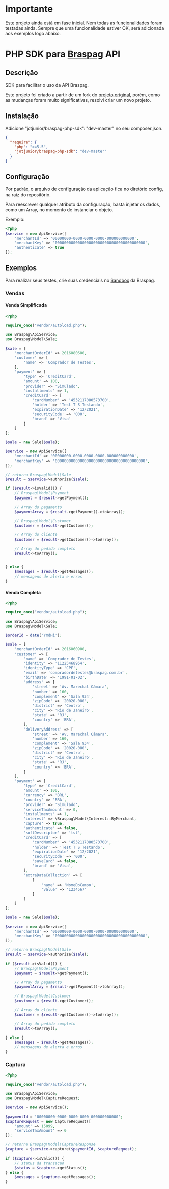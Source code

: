 Importante
==========
Este projeto ainda está em fase inicial. Nem todas as funcionalidades 
foram testadas ainda. Sempre que uma funcionalidade estiver OK, será 
adicionada aos exemplos logo abaixo.

PHP SDK para [Braspag](http://www.braspag.com.br) API
=====================================================

## Descrição
SDK para facilitar o uso da API Braspag. 

Este projeto foi criado a partir de um fork do [projeto original](https://github.com/Braspag/BraspagApiPhpSdk), 
porém, como as mudanças foram muito significativas, resolvi criar um 
novo projeto. 

## Instalação
Adicione "jotjunior/braspag-php-sdk": "dev-master" no seu composer.json.
```json
{
  "require": {
    "php": ">=5.5",
    "jotjunior/braspag-php-sdk": "dev-master"
  }
}
```

## Configuração
Por padrão, o arquivo de configuração da aplicação fica no diretório 
config, na raiz do repositório. 

Para reescrever qualquer atributo da configuração, basta injetar os 
dados, como um Array, no momento de instanciar o objeto.

Exemplo:
```php
<?php
$service = new ApiService([
    'merchantId' => '00000000-0000-0000-0000-000000000000',
    'merchantKey' => '0000000000000000000000000000000000000000',
    'authenticate' => true
]);

```

## Exemplos
Para realizar seus testes, crie suas credenciais no [Sandbox](https://cadastrosandbox.braspag.com.br) da Braspag.

### Vendas

#### Venda Simplificada
```php
<?php

require_once("vendor/autoload.php");

use Braspag\ApiService;
use Braspag\Model\Sale;

$sale = [
    'merchantOrderId' => 2016080600,
    'customer' => [
        'name' => 'Comprador de Testes',
    ],
    'payment' => [
        'type' => 'CreditCard',
        'amount' => 100,
        'provider' => 'Simulado',
        'installments' => 1,
        'creditCard' => [
            'cardNumber' => '4532117080573700',
            'holder' => 'Test T S Testando',
            'expirationDate' => '12/2021',
            'securityCode' => '000',
            'brand' => 'Visa'
        ]
    ]
];

$sale = new Sale($sale);

$service = new ApiService([
    'merchantId' => '00000000-0000-0000-0000-000000000000',
    'merchantKey' => '0000000000000000000000000000000000000000',
]);

// retorna Braspag\Model\Sale
$result = $service->authorize($sale);

if ($result->isValid()) {
    // Braspag\Model\Payment
    $payment = $result->getPayment();

    // Array do pagamento
    $paymentArray = $result->getPayment()->toArray();

    // Braspag\Model\Customer
    $customer = $result->getCustomer();

    // Array do cliente
    $customer = $result->getCustomer()->toArray();

    // Array do pedido completo
    $result->toArray();


} else {
    $messages = $result->getMessages();
    // mensagens de alerta e erros
}
```

#### Venda Completa
```php
<?php

require_once("vendor/autoload.php");

use Braspag\ApiService;
use Braspag\Model\Sale;

$orderId = date('YmdHi');

$sale = [
    'merchantOrderId' => 2016060900,
    'customer' => [
        'name' => 'Comprador de Testes',
        'identity' => '11225468954',
        'identityType' => 'CPF',
        'email' => 'compradordetestes@braspag.com.br',
        'birthDate' => '1991-01-02',
        'address' => [
            'street' => 'Av. Marechal Câmara',
            'number' => 160,
            'complement' => 'Sala 934',
            'zipCode' => '20020-080',
            'district' => 'Centro',
            'city' => 'Rio de Janeiro',
            'state' => 'RJ',
            'country' => 'BRA',
        ],
        'deliveryAddress' => [
            'street' => 'Av. Marechal Câmara',
            'number' => 160,
            'complement' => 'Sala 934',
            'zipCode' => '20020-080',
            'district' => 'Centro',
            'city' => 'Rio de Janeiro',
            'state' => 'RJ',
            'country' => 'BRA',
        ]
    ],
    'payment' => [
        'type' => 'CreditCard',
        'amount' => 100,
        'currency' => 'BRL',
        'country' => 'BRA',
        'provider' => 'Simulado',
        'serviceTaxAmount' => 0,
        'installments' => 1,
        'interest' => \Braspag\Model\Interest::ByMerchant,
        'capture' => true,
        'authenticate' => false,
        'softDescriptor' => 'tst',
        'creditCard' => [
            'cardNumber' => '4532117080573700',
            'holder' => 'Test T S Testando',
            'expirationDate' => '12/2021',
            'securityCode' => '000',
            'saveCard' => false,
            'brand' => 'Visa',
        ],
        'extraDataCollection' => [
            [
                'name' => 'NomeDoCampo',
                'value' => '1234567'
            ]
        ]
    ]
];

$sale = new Sale($sale);

$service = new ApiService([
    'merchantId' => '00000000-0000-0000-0000-000000000000',
    'merchantKey' => '0000000000000000000000000000000000000000',
]);

// retorna Braspag\Model\Sale
$result = $service->authorize($sale);

if ($result->isValid()) {
    // Braspag\Model\Payment
    $payment = $result->getPayment();

    // Array do pagamento
    $paymentArray = $result->getPayment()->toArray();

    // Braspag\Model\Customer
    $customer = $result->getCustomer();

    // Array do cliente
    $customer = $result->getCustomer()->toArray();

    // Array do pedido completo
    $result->toArray();

} else {
    $messages = $result->getMessages();
    // mensagens de alerta e erros
}
```

### Captura
```php
<?php

require_once("vendor/autoload.php");

use Braspag\ApiService;
use Braspag\Model\CaptureRequest;

$service = new ApiService();

$paymentId = '00000000-0000-0000-0000-000000000000';
$captureRequest = new CaptureRequest([
    'amount' => 15099,
    'serviceTaxAmount' => 0
]);

// retorna Braspag\Model\CaptureResponse
$capture = $service->capture($paymentId, $captureRequest);

if ($capture->isValid()) {
    // status da transacao
    $status = $capture->getStatus();
} else {
    $messages = $capture->getMessages();
}
```
